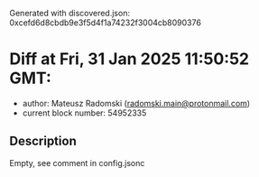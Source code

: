 Generated with discovered.json: 0xcefd6d8cbdb9e3f5d4f1a74232f3004cb8090376

# Diff at Fri, 31 Jan 2025 11:50:52 GMT:

- author: Mateusz Radomski (<radomski.main@protonmail.com>)
- current block number: 54952335

## Description

Empty, see comment in config.jsonc
